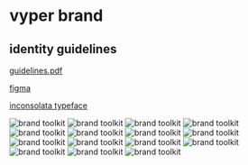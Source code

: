 # vyper brand

## identity guidelines

[guidelines.pdf](https://raw.githubusercontent.com/pentcle/vyper-brand/main/guidelines/vyper-guidelines-0.0.1.pdf)

[figma](https://www.figma.com/file/1xgpUqV9J7JzjYmNHqTmgf/vyper-toolkit?type=design&node-id=0%3A1&mode=design&t=5e6fCGU2AqI1I0EA-1)

[inconsolata typeface](https://levien.com/type/myfonts/inconsolata.html)

<img src="https://raw.githubusercontent.com/pentcle/vyper-brand/main/guidelines/images/1-cover.png" alt="brand toolkit"/>
<img src="https://raw.githubusercontent.com/pentcle/vyper-brand/main/guidelines/images/2-overview.png" alt="brand toolkit"/>
<img src="https://raw.githubusercontent.com/pentcle/vyper-brand/main/guidelines/images/3-logo.png" alt="brand toolkit"/>
<img src="https://raw.githubusercontent.com/pentcle/vyper-brand/main/guidelines/images/4-logo.png" alt="brand toolkit"/>
<img src="https://raw.githubusercontent.com/pentcle/vyper-brand/main/guidelines/images/5-symbol.png" alt="brand toolkit"/>
<img src="https://raw.githubusercontent.com/pentcle/vyper-brand/main/guidelines/images/6-typography.png" alt="brand toolkit"/>
<img src="https://raw.githubusercontent.com/pentcle/vyper-brand/main/guidelines/images/7-color.png" alt="brand toolkit"/>
<img src="https://raw.githubusercontent.com/pentcle/vyper-brand/main/guidelines/images/8-color.png" alt="brand toolkit"/>
<img src="https://raw.githubusercontent.com/pentcle/vyper-brand/main/guidelines/images/9-using-color.png" alt="brand toolkit"/>
<img src="https://raw.githubusercontent.com/pentcle/vyper-brand/main/guidelines/images/10-using-color.png" alt="brand toolkit"/>
<img src="https://raw.githubusercontent.com/pentcle/vyper-brand/main/guidelines/images/11-supergraphic.png" alt="brand toolkit"/>
<img src="https://raw.githubusercontent.com/pentcle/vyper-brand/main/guidelines/images/12-applications.png" alt="brand toolkit"/>
<img src="https://raw.githubusercontent.com/pentcle/vyper-brand/main/guidelines/images/13-applications.png" alt="brand toolkit"/>
<img src="https://raw.githubusercontent.com/pentcle/vyper-brand/main/guidelines/images/14-applications.png" alt="brand toolkit"/>
<img src="https://raw.githubusercontent.com/pentcle/vyper-brand/main/guidelines/images/15-applications.png" alt="brand toolkit"/>
